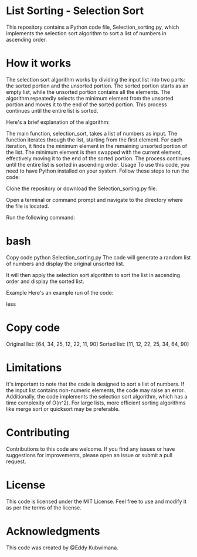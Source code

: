 # List Sorting - Selection Sort
This repository contains a Python code file, Selection_sorting.py, which implements the selection sort algorithm to sort a list of numbers in ascending order.

# How it works
The selection sort algorithm works by dividing the input list into two parts: the sorted portion and the unsorted portion. The sorted portion starts as an empty list, while the unsorted portion contains all the elements. The algorithm repeatedly selects the minimum element from the unsorted portion and moves it to the end of the sorted portion. This process continues until the entire list is sorted.

Here's a brief explanation of the algorithm:

The main function, selection_sort, takes a list of numbers as input.
The function iterates through the list, starting from the first element.
For each iteration, it finds the minimum element in the remaining unsorted portion of the list.
The minimum element is then swapped with the current element, effectively moving it to the end of the sorted portion.
The process continues until the entire list is sorted in ascending order.
Usage
To use this code, you need to have Python installed on your system. Follow these steps to run the code:

Clone the repository or download the Selection_sorting.py file.

Open a terminal or command prompt and navigate to the directory where the file is located.

Run the following command:

# bash
Copy code
python Selection_sorting.py
The code will generate a random list of numbers and display the original unsorted list.

It will then apply the selection sort algorithm to sort the list in ascending order and display the sorted list.

Example
Here's an example run of the code:

less
# Copy code
Original list: [64, 34, 25, 12, 22, 11, 90]
Sorted list: [11, 12, 22, 25, 34, 64, 90]
# Limitations
It's important to note that the code is designed to sort a list of numbers. If the input list contains non-numeric elements, the code may raise an error. Additionally, the code implements the selection sort algorithm, which has a time complexity of O(n^2). For large lists, more efficient sorting algorithms like merge sort or quicksort may be preferable.

# Contributing
Contributions to this code are welcome. If you find any issues or have suggestions for improvements, please open an issue or submit a pull request.

# License
This code is licensed under the MIT License. Feel free to use and modify it as per the terms of the license.

# Acknowledgments
This code was created by @Eddy Kubwimana.
